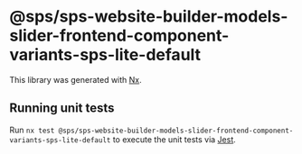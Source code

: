 # @sps/sps-website-builder-models-slider-frontend-component-variants-sps-lite-default

This library was generated with [Nx](https://nx.dev).

## Running unit tests

Run `nx test @sps/sps-website-builder-models-slider-frontend-component-variants-sps-lite-default` to execute the unit tests via [Jest](https://jestjs.io).
